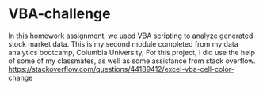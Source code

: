 # VBA-challenge
In this homework assignment, we used VBA scripting to analyze generated stock market data. This is my second module completed from my data analytics bootcamp, Columbia University, 
For this project, I did use the help of some of my classmates, as well as some assistance from stack overflow. https://stackoverflow.com/questions/44189412/excel-vba-cell-color-change
